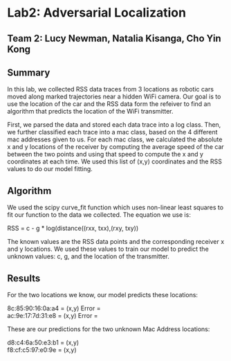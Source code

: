 # Lab2: Adversarial Localization
## Team 2: Lucy Newman, Natalia Kisanga, Cho Yin Kong 

## Summary
In this lab, we collected RSS data traces from 3 locations as robotic cars moved along marked trajectories near a hidden WiFi camera. Our goal is to use the location of the car and the RSS data form the refeiver to find an algorithm that predicts the location of the WiFi transmitter.

First, we parsed the data and stored each data trace into a log class. Then, we further classified each trace into a mac class, based on the 4 different mac addresses given to us. For each mac class, we calculated the absolute x and y locations of the receiver by computing the average speed of the car between the two points and using that speed to compute the x and y coordinates at each time. We used this list of (x,y) coordinates and the RSS values to do our model fitting.

## Algorithm

We used the scipy curve_fit function which uses non-linear least squares to fit our function to the data we collected. The equation we use is:

RSS = c - g * log(distance((rxx, txx),(rxy, txy))

The known values are the RSS data points and the corresponding receiver x and y locations. We used these values to train our model to predict the unknown values: c, g, and the location of the transmitter.


## Results

For the two locations we know, our model predicts these locations:

8c:85:90:16:0a:a4  = (x,y) Error =  
ac:9e:17:7d:31:e8  = (x,y) Error =   


These are our predictions for the two unknown Mac Address locations:

d8:c4:6a:50:e3:b1 = (x,y)  
f8:cf:c5:97:e0:9e = (x,y)

